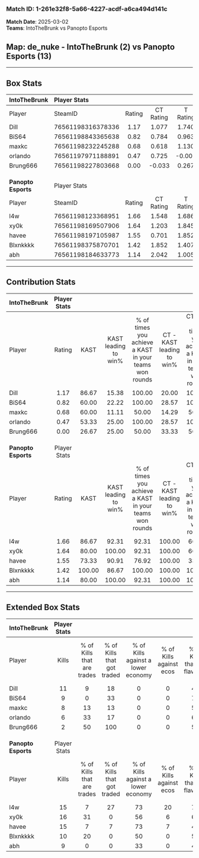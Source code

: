 ### Match ID: 1-261e32f8-5a66-4227-acdf-a6ca494d141c  
**Match Date**: 2025-03-02  
**Teams**: IntoTheBrunk vs Panopto Esports  

## **Map**: de_nuke - IntoTheBrunk (2) vs Panopto Esports (13)  
---  

## Box Stats  

| **IntoTheBrunk**    | Player Stats      |        |           |          |        |       |       |         |        |      |     |
| :- | :- | :-: | :-: | :-: | :-: | :-: | :-: | :-: | :-: | :-: | :-: |
| Player              | SteamID           | Rating | CT Rating | T Rating |  KAST  |  ADR  | Kills | Assists | Deaths | K/D  | HS% |
| Dill                | 76561198316378336 |  1.17  |   1.077   |  1.740   | 86.67  | 91.8  |  11   |    2    |   13   | 0.85 | 54  |
| BiS64               | 76561198843365638 |  0.82  |   0.784   |  0.963   | 60.00  | 74.1  |   9   |    4    |   13   | 0.69 | 22  |
| maxkc               | 76561198232245288 |  0.68  |   0.618   |  1.130   | 60.00  | 56.1  |   8   |    1    |   13   | 0.62 | 75  |
| orlando             | 76561197971188891 |  0.47  |   0.725   |  -0.005  | 53.33  | 31.7  |   6   |    0    |   12   | 0.50 | 50  |
| Brung666            | 76561198227803668 |  0.00  |  -0.033   |  0.267   | 26.67  | 34.7  |   2   |    1    |   14   | 0.14 |  0  |
|                     |                   |        |           |          |        |       |       |         |        |      |     |
|                     |                   |        |           |          |        |       |       |         |        |      |     |
|                     |                   |        |           |          |        |       |       |         |        |      |     |
| **Panopto Esports** | Player Stats      |        |           |          |        |       |       |         |        |      |     |
| Player              | SteamID           | Rating | CT Rating | T Rating |  KAST  |  ADR  | Kills | Assists | Deaths | K/D  | HS% |
| l4w                 | 76561198123368951 |  1.66  |   1.548   |  1.686   | 86.67  | 113.7 |  15   |    3    |   8    | 1.88 | 60  |
| xy0k                | 76561198169507906 |  1.64  |   1.203   |  1.845   | 80.00  | 86.5  |  16   |    2    |   6    | 2.67 | 62  |
| havee               | 76561198197105987 |  1.55  |   0.701   |  1.852   | 73.33  | 109.9 |  15   |    3    |   8    | 1.88 | 66  |
| Blxnkkkk            | 76561198375870701 |  1.42  |   1.852   |  1.407   | 100.00 | 72.1  |  10   |    6    |   6    | 1.67 | 70  |
| abh                 | 76561198184633773 |  1.14  |   2.042   |  1.005   | 80.00  | 71.5  |   9   |    5    |   8    | 1.13 | 77  |
---  

## Contribution Stats  

| **IntoTheBrunk**    | Player Stats |        |                      |                                                        |                           |                                                             |                          |                                                            |
| :- | :-: | :-: | :-: | :-: | :-: | :-: | :-: | :-: |
| Player              |    Rating    |  KAST  | KAST leading to win% | % of times you achieve a KAST in your teams won rounds | CT - KAST leading to win% | CT - % of times you achieve a KAST in your teams won rounds | T - KAST leading to win% | T - % of times you achieve a KAST in your teams won rounds |
| Dill                |     1.17     | 86.67  |        15.38         |                         100.00                         |           20.00           |                           100.00                            |           0.00           |                            0.00                            |
| BiS64               |     0.82     | 60.00  |        22.22         |                         100.00                         |           28.57           |                           100.00                            |           0.00           |                            0.00                            |
| maxkc               |     0.68     | 60.00  |        11.11         |                         50.00                          |           14.29           |                            50.00                            |           0.00           |                            0.00                            |
| orlando             |     0.47     | 53.33  |        25.00         |                         100.00                         |           28.57           |                           100.00                            |           0.00           |                            0.00                            |
| Brung666            |     0.00     | 26.67  |        25.00         |                         50.00                          |           33.33           |                            50.00                            |           0.00           |                            0.00                            |
|                     |              |        |                      |                                                        |                           |                                                             |                          |                                                            |
|                     |              |        |                      |                                                        |                           |                                                             |                          |                                                            |
|                     |              |        |                      |                                                        |                           |                                                             |                          |                                                            |
| **Panopto Esports** | Player Stats |        |                      |                                                        |                           |                                                             |                          |                                                            |
| Player              |    Rating    |  KAST  | KAST leading to win% | % of times you achieve a KAST in your teams won rounds | CT - KAST leading to win% | CT - % of times you achieve a KAST in your teams won rounds | T - KAST leading to win% | T - % of times you achieve a KAST in your teams won rounds |
| l4w                 |     1.66     | 86.67  |        92.31         |                         92.31                          |          100.00           |                            66.67                            |          90.91           |                           100.00                           |
| xy0k                |     1.64     | 80.00  |        100.00        |                         92.31                          |          100.00           |                            66.67                            |          100.00          |                           100.00                           |
| havee               |     1.55     | 73.33  |        90.91         |                         76.92                          |          100.00           |                            33.33                            |          90.00           |                           90.00                            |
| Blxnkkkk            |     1.42     | 100.00 |        86.67         |                         100.00                         |          100.00           |                           100.00                            |          83.33           |                           100.00                           |
| abh                 |     1.14     | 80.00  |        100.00        |                         92.31                          |          100.00           |                           100.00                            |          100.00          |                           90.00                            |
---  

## Extended Box Stats  

| **IntoTheBrunk**    | Player Stats |                            |                            |                                    |                         |                              |                                 |        |                             |                                     |                          |                               |                            |
| :- | :-: | :-: | :-: | :-: | :-: | :-: | :-: | :-: | :-: | :-: | :-: | :-: | :-: |
| Player              |    Kills     | % of Kills that are trades | % of Kills that got traded | % of Kills against a lower economy | % of Kills against ecos | % of Kills that are flawless | % of Kills that are close duels | Deaths | % of Deaths that get traded | % of Deaths against a lower economy | % of Deaths against ecos | % of Deaths that are flawless | % of Deaths that are close |
| Dill                |      11      |             9              |             18             |                 0                  |            0            |              45              |                0                |   13   |              0              |                  8                  |            0             |              54               |             0              |
| BiS64               |      9       |             0              |             33             |                 0                  |            0            |              78              |                0                |   13   |              0              |                  0                  |            0             |              54               |             0              |
| maxkc               |      8       |             13             |             13             |                 0                  |            0            |              50              |               13                |   13   |              8              |                  0                  |            0             |              85               |             8              |
| orlando             |      6       |             33             |             17             |                 0                  |            0            |              67              |               17                |   12   |             25              |                  0                  |            0             |              67               |             0              |
| Brung666            |      2       |             50             |            100             |                 0                  |            0            |              50              |               50                |   14   |              7              |                  0                  |            0             |              36               |             14             |
|                     |              |                            |                            |                                    |                         |                              |                                 |        |                             |                                     |                          |                               |                            |
|                     |              |                            |                            |                                    |                         |                              |                                 |        |                             |                                     |                          |                               |                            |
|                     |              |                            |                            |                                    |                         |                              |                                 |        |                             |                                     |                          |                               |                            |
| **Panopto Esports** | Player Stats |                            |                            |                                    |                         |                              |                                 |        |                             |                                     |                          |                               |                            |
| Player              |    Kills     | % of Kills that are trades | % of Kills that got traded | % of Kills against a lower economy | % of Kills against ecos | % of Kills that are flawless | % of Kills that are close duels | Deaths | % of Deaths that get traded | % of Deaths against a lower economy | % of Deaths against ecos | % of Deaths that are flawless | % of Deaths that are close |
| l4w                 |      15      |             7              |             27             |                 73                 |           20            |              73              |                7                |   8    |             13              |                 63                  |            13            |              63               |             13             |
| xy0k                |      16      |             31             |             0              |                 56                 |            6            |              69              |                0                |   6    |             33              |                 67                  |            0             |              50               |             0              |
| havee               |      15      |             7              |             7              |                 73                 |            7            |              40              |                0                |   8    |             25              |                 50                  |            0             |              75               |             0              |
| Blxnkkkk            |      10      |             20             |             0              |                 50                 |            0            |              50              |               20                |   6    |             33              |                 50                  |            0             |              67               |             0              |
| abh                 |      9       |             0              |             0              |                 33                 |            0            |              44              |                0                |   8    |             25              |                 63                  |            0             |              38               |             25             |
